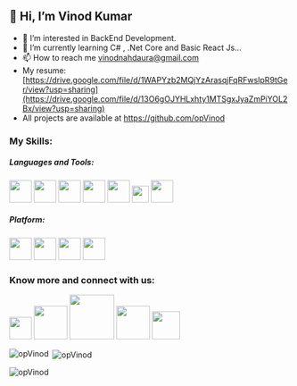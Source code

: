 ## 👋 Hi, I’m Vinod Kumar
- 👀 I’m interested in BackEnd Development.
- 🌱 I’m currently learning C# , .Net Core and Basic React Js...
- 📫 How to reach me vinodnahdaura@gmail.com 
- My resume: [https://drive.google.com/file/d/1WAPYzb2MQjYzArasqjFqRFwsIpR9tGer/view?usp=sharing](https://drive.google.com/file/d/13O6gOJYHLxhty1MTSgxJyaZmPiYOL2Bx/view?usp=sharing)
- All projects are available at https://github.com/opVinod
 ### My Skills:
 ##### Languages and Tools:
 <img src="https://upload.wikimedia.org/wikipedia/commons/4/4f/Csharp_Logo.png" width="40px">   <img src="https://upload.wikimedia.org/wikipedia/commons/e/ee/.NET_Core_Logo.svg" width="40px">   <img src="https://upload.wikimedia.org/wikipedia/commons/a/a7/React-icon.svg" width="40px">  <img src="https://upload.wikimedia.org/wikipedia/commons/f/fd/JQuery-Logo.svg" width="40px">   <img src="https://p7.hiclipart.com/preview/1005/511/631/web-development-html-logo-world-wide-web-consortium-create-html-signature.jpg" width=40px>   <img src="https://cdn.freebiesupply.com/logos/large/2x/css-3-logo-png-transparent.png" width=30px>   <img src="https://th.bing.com/th/id/R.3462037553fabf0f6e7bf0fe9ab11515?rik=0Ubh3aP6JzCPcw&riu=http%3a%2f%2fpngimg.com%2fuploads%2fgithub%2fgithub_PNG40.png&ehk=vDH1g6b2G5qphfQR7RsUJ7HmqSSwIMycien%2fvBj03ZU%3d&risl=&pid=ImgRaw&r=0" width=40px>
 
 ##### Platform:
 <img src="https://www.bing.com/th?id=OIP.d_xZ4gKZHFHiWabkFyfn3AHaGi&w=266&h=234&c=8&rs=1&qlt=90&o=6&dpr=1.3&pid=3.1&rm=2" width=40px>   <img src="https://1000logos.net/wp-content/uploads/2017/03/LINUX-LOGO.png" width=40px>   <img src="https://www.bing.com/th?id=OIP.8nAVT4tTnoeqVj4ScdzPiwHaHY&w=250&h=249&c=8&rs=1&qlt=90&o=6&dpr=1.3&pid=3.1&rm=2" width=40px>   <img src="https://cracksaw.com/wp-content/uploads/2020/08/pycharm_logo_300x300-1.png" width=40px>
### Know more and connect with us:
<a href="https://leetcode.com/vinod006/"><img src="https://leetcode.com/static/images/LeetCode_logo.png" width=40px></a>    <a href="https://www.linkedin.com/in/vinod-kumar-875b07197/"><img src="https://th.bing.com/th/id/R.14f8d0d8ea255a03471032d79087fdf0?rik=Jcph23UZL08iCA&riu=http%3a%2f%2f1000logos.net%2fwp-content%2fuploads%2f2017%2f03%2fColor-of-the-LinkedIn-Logo.jpg&ehk=hT5Ibkg%2fFPa%2f7TPm%2fs2TP8Fxdd7ySQQBuZmn88xh5j0%3d&risl=&pid=ImgRaw&r=0" width=60px></a>  <a href="https://www.hackerrank.com/vinodnahdaura?hr_r=1"><img src="https://www.iconbolt.com/preview/facebook/font-awesome-brands/hackerrank.svg" width=80px></a>  <a href="https://www.interviewbit.com/profile/vinod-kumar_166"><img src="https://www.bing.com/th?id=OIP.GDopL-7rnMesm8bafmdkEwHaHa&w=96&h=100&c=8&rs=1&qlt=90&o=6&dpr=1.3&pid=3.1&rm=2" width=60px></a>  <a href="https://www.instagram.com/royal_vinod_2.0/"> <img src="https://tse1.mm.bing.net/th/id/OIP._a88_9QhDjq6zzBZON9vsAHaHW?w=166&h=189&c=7&r=0&o=5&dpr=1.3&pid=1.7" width=50px></a> 


<p><img align="left" src="https://github-readme-stats.vercel.app/api/top-langs?username=opVinod&show_icons=true&locale=en&layout=compact" alt="opVinod" /></p>


<p>&nbsp;<img align="center" src="https://github-readme-stats.vercel.app/api?username=opVinod&show_icons=true&locale=en" alt="opVinod" /></p>

<p><img align="center" src="https://github-readme-streak-stats.herokuapp.com/?user=opVinod&" alt="opVinod" /></p>

